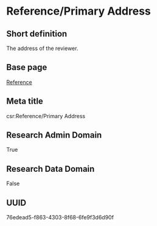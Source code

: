 # Reference/Primary Address
## Short definition
The address of the reviewer.
## Base page
[Reference](https://github.com/EuroCRIS/CASRAI-Dictionairies/blob/main/Objects/Reference.md)
## Meta title
csr:Reference/Primary Address
## Research Admin Domain
True
## Research Data Domain
False
## UUID
76edead5-f863-4303-8f68-6fe9f3d6d90f
